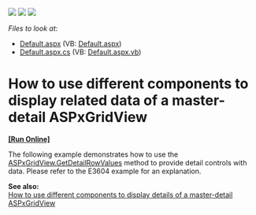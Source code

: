 <!-- default badges list -->
![](https://img.shields.io/endpoint?url=https://codecentral.devexpress.com/api/v1/VersionRange/128543565/13.1.4%2B)
[![](https://img.shields.io/badge/Open_in_DevExpress_Support_Center-FF7200?style=flat-square&logo=DevExpress&logoColor=white)](https://supportcenter.devexpress.com/ticket/details/E3608)
[![](https://img.shields.io/badge/📖_How_to_use_DevExpress_Examples-e9f6fc?style=flat-square)](https://docs.devexpress.com/GeneralInformation/403183)
<!-- default badges end -->
<!-- default file list -->
*Files to look at*:

* [Default.aspx](./CS/WebSite/Default.aspx) (VB: [Default.aspx](./VB/WebSite/Default.aspx))
* [Default.aspx.cs](./CS/WebSite/Default.aspx.cs) (VB: [Default.aspx.vb](./VB/WebSite/Default.aspx.vb))
<!-- default file list end -->
# How to use different components to display related data of a master-detail ASPxGridView 
<!-- run online -->
**[[Run Online]](https://codecentral.devexpress.com/e3608/)**
<!-- run online end -->


<p>The following example demonstrates how to use  the <a href="http://documentation.devexpress.com/#AspNet/DevExpressWebASPxGridViewASPxGridView_GetDetailRowValuestopic"><u>ASPxGridView.GetDetailRowValues</u></a> method to provide detail controls with data. Please refer to the E3604 example for an explanation. </p><p><strong>See also:</strong><br />
<a href="https://www.devexpress.com/Support/Center/p/E3604">How to use different components to display details of a master-detail ASPxGridView </a></p>

<br/>


